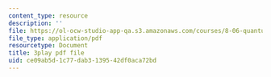 ```yaml
---
content_type: resource
description: ''
file: https://ol-ocw-studio-app-qa.s3.amazonaws.com/courses/8-06-quantum-physics-iii-spring-2018/ce09ab5d1c77dab3139542df0aca72bd_RWPfOV0CV5Y.pdf
file_type: application/pdf
resourcetype: Document
title: 3play pdf file
uid: ce09ab5d-1c77-dab3-1395-42df0aca72bd
---
```

